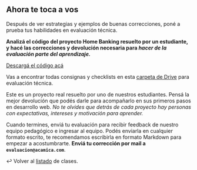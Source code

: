 ## Ahora te toca a vos

Después de ver estrategias y ejemplos de buenas correcciones, poné a prueba tus habilidades en evaluación técnica.

**Analizá el código del proyecto Home Banking resuelto por un estudiante, y hacé las correcciones y devolución necesaria para _hacer de la evaluación parte del aprendizaje._**

[Descargá el código acá][1]

Vas a encontrar todas consignas y checklists en esta [carpeta de Drive][2] para evaluación técnica.

Este es un proyecto real resuelto por uno de nuestros estudiantes. Pensá la mejor devolución que podés darle para acompañarlo en sus primeros pasos en desarrollo web. _No te olvides que detrás de cada proyecto hay personas con expectativas, intereses y motivación para aprender._

Cuando termines, enviá tu evaluación para recibir feedback de nuestro equipo pedagógico e ingresar al equipo. Podés enviarla en cualquier formato escrito, te recomendamos escribirla en formato Markdown para empezar a acostumbrarte. **Enviá tu corrección por mail a `evaluacion@acamica.com`**.

:leftwards_arrow_with_hook: Volver al [listado][3] de clases.

[1]: https://s3.amazonaws.com/resources.acamica.com/contenidos/Actividad-Homebanking.zip
[2]: https://drive.google.com/drive/u/0/folders/0B6zpWUWglm5HREp6SjFLRVY2dFk
[3]: https://github.com/acamica/formacion-evaluadores-tecnicos/blob/master/README.md
